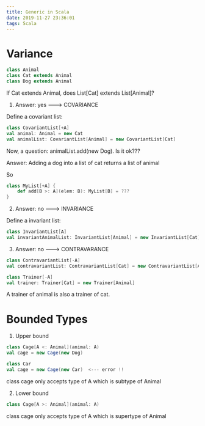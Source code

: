 ```yaml
---
title: Generic in Scala
date: 2019-11-27 23:36:01
tags: Scala
---
```


# Variance

```scala
class Animal
class Cat extends Animal
class Dog extends Animal
```

If Cat extends Animal, does List[Cat] extends List[Animal]?

1. Answer: yes ---> COVARIANCE

Define a covariant list:

```scala
class CovariantList[+A]
val animal: Animal = new Cat
val animalList: CovariantList[Animal] = new CovariantList[Cat]
```
<!--more-->
Now, a question: animalList.add(new Dog). Is it ok???

Answer: Adding a dog into a list of cat returns a list of animal

So

```scala
class MyList[+A] {
    def add[B >: A](elem: B): MyList[B] = ???
}
```


2. Answer: no ---> INVARIANCE

Define a invariant list:

```scala
class InvariantList[A]
val invariantAnimalList: InvariantList[Animal] = new InvariantList[Cat]  <-- error
```

3. Answer: no ---> CONTRAVARANCE

```scala
class ContravariantList[-A]
val contravariantList: ContravariantList[Cat] = new ContravariantList[Animal]
```

```scala
class Trainer[-A]
val trainer: Trainer[Cat] = new Trainer[Animal]
```

A trainer of animal is also a trainer of cat.

# Bounded Types

1. Upper bound
```scala
class Cage[A <: Animal](animal: A)
val cage = new Cage(new Dog)

class Car
val cage = new Cage(new Car)  <--- error !!
```

class cage only accepts type of A which is subtype of Animal

2. Lower bound

```scala
class Cage[A >: Animal](animal: A)
```

class cage only accepts type of A which is supertype of Animal


